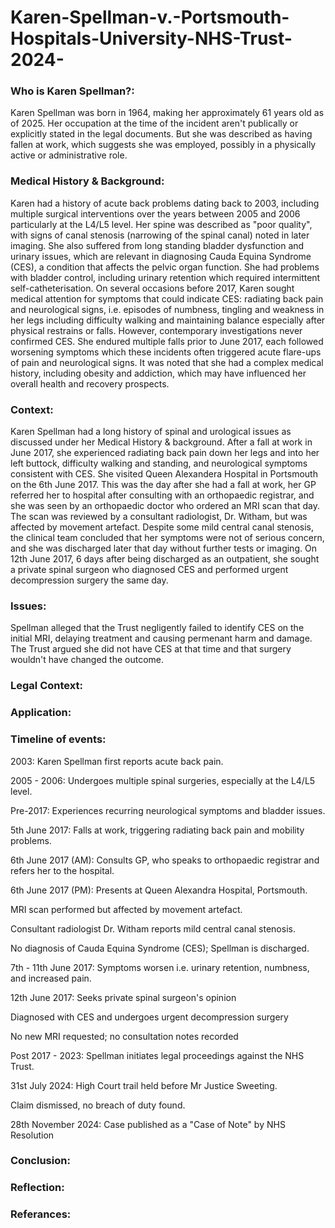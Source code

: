 # Karen-Spellman-v.-Portsmouth-Hospitals-University-NHS-Trust-2024-
### Who is Karen Spellman?:
Karen Spellman was born in 1964, making her approximately 61 years old as of 2025. Her occupation at the time of the incident aren't publically or explicitly stated in the legal documents. But she was described as having fallen at work, which suggests she was employed, possibly in a physically active or administrative role.
### Medical History & Background:
Karen had a history of acute back problems dating back to 2003, including multiple surgical interventions over the years between 2005 and 2006 particularly at the L4/L5 level. Her spine was described as "poor quality", with signs of canal stenosis (narrowing of the spinal canal) noted in later imaging.
She also suffered from long standing bladder dysfunction and urinary issues, which are relevant in diagnosing Cauda Equina Syndrome (CES), a condition that affects the pelvic organ function. She had problems with bladder control, including urinary retention which required intermittent self-catheterisation.
On several occasions before 2017, Karen sought medical attention for symptoms that could indicate CES: radiating back pain and neurological signs, i.e. episodes of numbness, tingling and weakness in her legs including difficulty walking and maintaining balance especially after physical restrains or falls. However, contemporary investigations never confirmed CES.
She endured multiple falls prior to June 2017, each followed worsening symptoms which these incidents often triggered acute flare-ups of pain and neurological signs.
It was noted that she had a complex medical history, including obesity and addiction, which may have influenced her overall health and recovery prospects.
### Context:
Karen Spellman had a long history of spinal and urological issues as discussed under her Medical History & background.
After a fall at work in June 2017, she experienced radiating back pain down her legs and into her left buttock, difficulty walking and standing, and neurological symptoms consistent with CES.
She visited Queen Alexandera Hospital in Portsmouth on the 6th June 2017. This was the day after she had a fall at work, her GP referred her to hospital after consulting with an orthopaedic registrar, and she was seen by an orthopaedic doctor who ordered an MRI scan that day. The scan was reviewed by a consultant radiologist, Dr. Witham, but was affected by movement artefact. Despite some mild central canal stenosis, the clinical team concluded that her symptoms were not of serious concern, and she was discharged later that day without further tests or imaging. On 12th June 2017, 6 days after being discharged as an outpatient, she sought a private spinal surgeon who diagnosed CES and performed urgent decompression surgery the same day.
### Issues:
Spellman alleged that the Trust negligently failed to identify CES on the initial MRI, delaying treatment and causing permenant harm and damage. The Trust argued she did not have CES at that time and that surgery wouldn't have changed the outcome.
### Legal Context:

### Application:
### Timeline of events:
2003: Karen Spellman first reports acute back pain.


2005 - 2006: Undergoes multiple spinal surgeries, especially at the L4/L5 level.


Pre-2017: Experiences recurring neurological symptoms and bladder issues.


5th June 2017: Falls at work, triggering radiating back pain and mobility problems.


6th June 2017 (AM): Consults GP, who speaks to orthopaedic registrar and refers her to the hospital.


6th June 2017 (PM): Presents at Queen Alexandra Hospital, Portsmouth.


MRI scan performed but affected by movement artefact.


Consultant radiologist Dr. Witham reports mild central canal stenosis.


No diagnosis of Cauda Equina Syndrome (CES); Spellman is discharged.


7th - 11th June 2017: Symptoms worsen i.e. urinary retention, numbness, and increased pain.


12th June 2017: Seeks private spinal surgeon's opinion


Diagnosed with CES and undergoes urgent decompression surgery


No new MRI requested; no consultation notes recorded


Post 2017 - 2023: Spellman initiates legal proceedings against the NHS Trust.


31st July 2024: High Court trail held before Mr Justice Sweeting.


Claim dismissed, no breach of duty found.


28th November 2024: Case published as a "Case of Note" by NHS Resolution


### Conclusion:

### Reflection:




### Referances:
